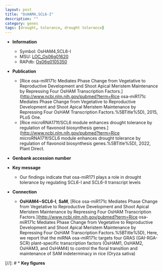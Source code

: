 ```yaml
---
layout: post
title: "OsHAM4,SCL6-I"
description: ""
category: genes
tags: [drought, tolerance, drought tolerance]
---
```


* **Information**  
    + Symbol: OsHAM4,SCL6-I  
    + MSU: [LOC_Os06g01620](http://rice.uga.edu/cgi-bin/ORF_infopage.cgi?orf=LOC_Os06g01620)  
    + RAPdb: [Os06g0105350](https://rapdb.dna.affrc.go.jp/locus/?name=Os06g0105350)  

* **Publication**  
    + [Rice osa-miR171c Mediates Phase Change from Vegetative to Reproductive Development and Shoot Apical Meristem Maintenance by Repressing Four OsHAM Transcription Factors.](http://www.ncbi.nlm.nih.gov/pubmed?term=Rice osa-miR171c Mediates Phase Change from Vegetative to Reproductive Development and Shoot Apical Meristem Maintenance by Repressing Four OsHAM Transcription Factors.%5BTitle%5D), 2015, PLoS One.
    + [Rice microRNA171f/SCL6 module enhances drought tolerance by regulation of flavonoid biosynthesis genes.](http://www.ncbi.nlm.nih.gov/pubmed?term=Rice microRNA171f/SCL6 module enhances drought tolerance by regulation of flavonoid biosynthesis genes.%5BTitle%5D), 2022, Plant Direct.

* **Genbank accession number**  

* **Key message**  
    + Our findings indicate that osa-miR171 plays a role in drought tolerance by regulating SCL6-I and SCL6-II transcript levels

* **Connection**  
    + __OsHAM4~SCL6-I__, __SaM__, [Rice osa-miR171c Mediates Phase Change from Vegetative to Reproductive Development and Shoot Apical Meristem Maintenance by Repressing Four OsHAM Transcription Factors.](http://www.ncbi.nlm.nih.gov/pubmed?term=Rice osa-miR171c Mediates Phase Change from Vegetative to Reproductive Development and Shoot Apical Meristem Maintenance by Repressing Four OsHAM Transcription Factors.%5BTitle%5D),  Here, we report that the miRNA osa-miR171c targets four GRAS (GAI-RGA-SCR) plant-specific transcription factors (OsHAM1, OsHAM2, OsHAM3, and OsHAM4) to control the floral transition and maintenance of SAM indeterminacy in rice (Oryza sativa)

[//]: # * **Key figures**  


